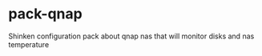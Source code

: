 pack-qnap
=======

Shinken configuration pack about qnap nas that will monitor disks and nas temperature
